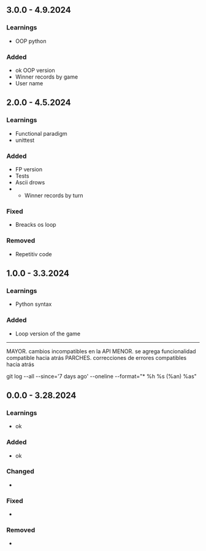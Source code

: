 ## 3.0.0 - 4.9.2024

### Learnings
- OOP python

### Added
- ok OOP version
- Winner records by game
- User name

## 2.0.0 - 4.5.2024

### Learnings
- Functional paradigm
- unittest

### Added
- FP version
- Tests
- Ascii drows
- - Winner records by turn

### Fixed
- Breacks os loop

### Removed
- Repetitiv code

## 1.0.0 - 3.3.2024

### Learnings
- Python syntax

### Added
- Loop version of the game

---

MAYOR. cambios incompatibles en la API
MENOR. se agrega funcionalidad compatible hacia atrás
PARCHES. correcciones de errores compatibles hacia atrás

git log --all --since='7 days ago' --oneline --format="* %h %s (%an) %as"

## 0.0.0 - 3.28.2024

### Learnings
- ok

### Added
- ok

### Changed
-

### Fixed
-

### Removed
-
